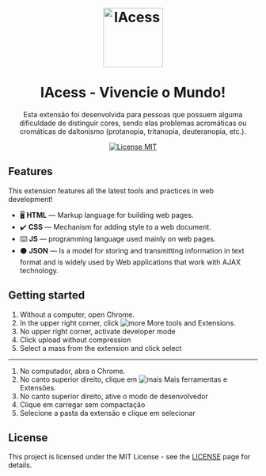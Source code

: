 <h1 align="center">
<br>
  <img src="https://github.com/gabrielferreira97/IAcess-extension-web-color-blindness-google/blob/main/bottom.png?raw=true" alt="IAcess" width="120">
<br>
<br>
IAcess - Vivencie o Mundo!
</h1>

<p align="center">Esta extensão foi desenvolvida para pessoas que possuem alguma dificuldade de distinguir cores, sendo elas problemas acromáticas ou cromáticas de daltonismo (protanopia, tritanopia, deuteranopia, etc.).</p>

<p align="center">
  <a href="https://opensource.org/licenses/MIT">
    <img src="https://img.shields.io/badge/License-MIT-blue.svg" alt="License MIT">
  </a>
</p>

## Features
This extension features all the latest tools and practices in web development!

- 🖥️ **HTML** —  Markup language for building web pages.
- ✔️ **CSS** — Mechanism for adding style to a web document.
- ⌨️ **JS** —  programming language used mainly on web pages.
- ⚫ **JSON** — Is a model for storing and transmitting information in text format and is widely used by Web applications that work with AJAX technology.

## Getting started

1. Without a computer, open Chrome.
2. In the upper right corner, click <img src="https://lh3.googleusercontent.com/E2q6Vj9j60Dw0Z6NZFEx5vSB9yoZJp7C8suuvQXVA_2weMCXstGD7JEvNrzX3wuQrPtL=w36-h36" alt="more"> More tools and Extensions.
3. No upper right corner, activate developer mode
4. Click upload without compression
5. Select a mass from the extension and click select

------------------

1. No computador, abra o Chrome.
2. No canto superior direito, clique em  <img src="https://lh3.googleusercontent.com/E2q6Vj9j60Dw0Z6NZFEx5vSB9yoZJp7C8suuvQXVA_2weMCXstGD7JEvNrzX3wuQrPtL=w36-h36" alt="mais"> Mais ferramentas e Extensões.
3. No canto superior direito, ative o modo de desenvolvedor
4. Clique em carregar sem compactação
5. Selecione a pasta da extensão e clique em selecionar


## License

This project is licensed under the MIT License - see the [LICENSE](https://opensource.org/licenses/MIT) page for details.
